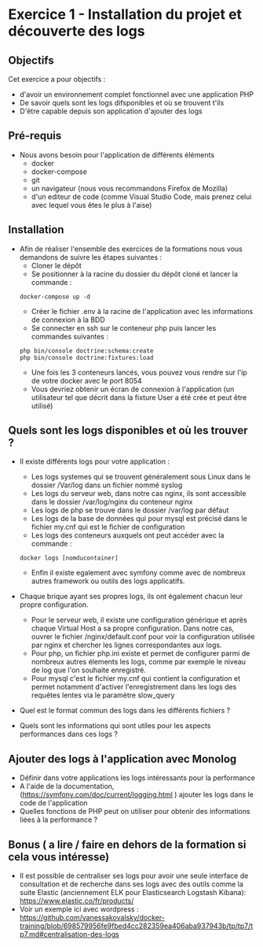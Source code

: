 # Exercice 1 - Installation du projet et découverte des logs

## Objectifs

Cet exercice a pour objectifs : 
* d'avoir un environnement complet fonctionnel avec une application PHP
* De savoir quels sont les logs difsponibles et où se trouvent t'ils
* D'être capable depuis son application d'ajouter des logs


## Pré-requis
* Nous avons besoin pour l'application de différents éléments
    * docker 
    * docker-compose
    * git
    * un navigateur (nous vous recommandons Firefox de Mozilla)
    * d'un editeur de code (comme Visual Studio Code, mais prenez celui avec lequel vous êtes le plus à l'aise)

## Installation
* Afin de réaliser l'ensemble des exercices de la formations nous vous demandons de suivre les étapes suivantes :
    * Cloner le dépôt
    * Se positionner à la racine du dossier du dépôt cloné et lancer la commande : 
    ```
    docker-compose up -d
    ```
    * Créer le fichier .env à la racine de l'application avec les informations de connexion à la BDD
    * Se connecter en ssh sur le conteneur php puis lancer les commandes suivantes :
    ```
    php bin/console doctrine:schema:create
    php bin/console doctrine:fixtures:load
    ```
    * Une fois les 3 conteneurs lancés, vous pouvez vous rendre sur l'ip de votre docker avec le port 8054 
    * Vous devriez obtenir un écran de connexion à l'application (un utilisateur tel que décrit dans la fixture User a été crée et peut être utilisé)

## Quels sont les logs disponibles et où les trouver ?

* Il existe différents logs pour votre application : 
    * Les logs systemes qui se trouvent généralement sous Linux dans le dossier /Var/log dans un fichier nommé syslog
    * Les logs du serveur web, dans notre cas nginx, ils sont accessible dans le dossier /var/log/nginx du conteneur nginx
    * Les logs de php se trouve dans le dossier /var/log par défaut
    * Les logs de la base de données qui pour mysql est précisé dans le fichier my.cnf qui est le fichier de configuration
    * Les logs des conteneurs auxquels ont peut accéder avec la commande : 
    ```
    docker logs [nomducontainer]
    ```
    * Enfin il existe egalement avec symfony comme avec de nombreux autres framework ou outils des logs applicatifs. 
* Chaque brique ayant ses propres logs, ils ont également chacun leur propre configuration.
    * Pour le serveur web, il existe une configuration générique et après chaque Virtual Host a sa propre configuration. Dans notre cas, ouvrer le fichier /nginx/default.conf pour voir la configuration utilisée par nginx et chercher les lignes correspondantes aux logs.
    * Pour php, un fichier php.ini existe et permet de configurer parmi de nombreux autres élements les logs, comme par exemple le niveau de log que l'on souhaite enregistré.
    * Pour mysql c'est le fichier my.cnf qui contient la configuration et permet notamment d'activer l'enregistrement dans les logs des requêtes lentes via le paramètre slow_query 

* Quel est le format commun des logs dans les différents fichiers ?

* Quels sont les informations qui sont utiles pour les aspects performances dans ces logs ?

## Ajouter des logs à l'application avec Monolog

* Définir dans votre applications les logs intéressants pour la performance
* A l'aide de la documentation, (https://symfony.com/doc/current/logging.html ) ajouter les logs dans le code de l'application
* Quelles fonctions de PHP peut on utiliser pour obtenir des informations liées à la performance ?

## Bonus ( a lire / faire en dehors de la formation si cela vous intéresse)
* Il est possible de centraliser ses logs pour avoir une seule interface de consultation et de recherche dans ses logs avec des outils comme la suite Elastic (anciennement ELK pour Elasticsearch Logstash Kibana): https://www.elastic.co/fr/products/  
* Voir un exemple ici avec wordpress : https://github.com/vanessakovalsky/docker-training/blob/698579956fe9fbed4cc282359ea406aba937943b/tp/tp7/tp7.md#centralisation-des-logs 